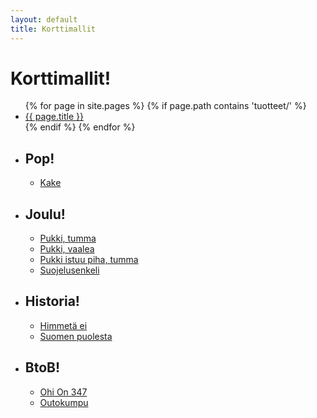 ```yaml
---
layout: default
title: Korttimallit
---
```


<h1>Korttimallit!</h1>

<ul>
  <!-- Dynaaminen lista kaikista tuotesivujen linkeistä -->
  {% for page in site.pages %}
    {% if page.path contains 'tuotteet/' %}
      <li><a href="{{ page.url | relative_url }}">{{ page.title }}</a></li>
    {% endif %}
  {% endfor %}
</ul>

<ul>
  <!-- Pop-kategoria -->
  <li>
    <h2>Pop!</h2>
    <ul>
      <li><a href="{{ '/tuotteet/Kake.html' | relative_url }}">Kake</a></li>
    </ul>
  </li>

  <!-- Joulu-kategoria -->
  <li>
    <h2>Joulu!</h2>
    <ul>
      <li><a href="{{ '/tuotteet/Pukkitumma.html' | relative_url }}">Pukki, tumma</a></li>
      <li><a href="{{ '/tuotteet/Pukkivaalea.html' | relative_url }}">Pukki, vaalea</a></li>
      <li><a href="{{ '/tuotteet/PukkiIstuuPihaTumma.html' | relative_url }}">Pukki istuu piha, tumma</a></li>
      <li><a href="{{ '/tuotteet/Suojelusenkeli.html' | relative_url }}">Suojelusenkeli</a></li>
    </ul>
  </li>

  <!-- Historia-kategoria -->
  <li>
    <h2>Historia!</h2>
    <ul>
      <li><a href="{{ '/tuotteet/HimmetäEi.html' | relative_url }}">Himmetä ei</a></li>
      <li><a href="{{ '/tuotteet/SuomenPuolesta.html' | relative_url }}">Suomen puolesta</a></li>
    </ul>
  </li>

  <!-- BtoB-kategoria -->
  <li>
    <h2>BtoB!</h2>
    <ul>
      <li><a href="{{ '/tuotteet/OhiOn347.html' | relative_url }}">Ohi On 347</a></li>
      <li><a href="{{ '/tuotteet/Outokumpu.html' | relative_url }}">Outokumpu</a></li>
    </ul>
  </li>
</ul>

</body>
</html>
